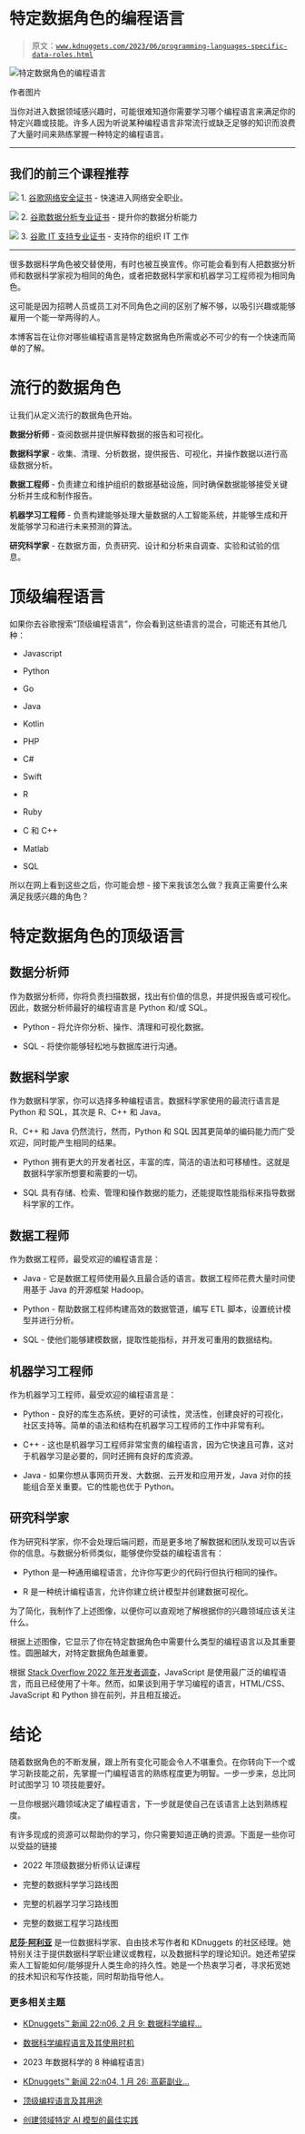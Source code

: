 # 特定数据角色的编程语言

> 原文：[`www.kdnuggets.com/2023/06/programming-languages-specific-data-roles.html`](https://www.kdnuggets.com/2023/06/programming-languages-specific-data-roles.html)

![特定数据角色的编程语言](img/e48ff2a60b6987001d25ca3277b6ca8d.png)

作者图片

当你对进入数据领域感兴趣时，可能很难知道你需要学习哪个编程语言来满足你的特定兴趣或技能。许多人因为听说某种编程语言非常流行或缺乏足够的知识而浪费了大量时间来熟练掌握一种特定的编程语言。

* * *

## 我们的前三个课程推荐

![](img/0244c01ba9267c002ef39d4907e0b8fb.png) 1\. [谷歌网络安全证书](https://www.kdnuggets.com/google-cybersecurity) - 快速进入网络安全职业。

![](img/e225c49c3c91745821c8c0368bf04711.png) 2\. [谷歌数据分析专业证书](https://www.kdnuggets.com/google-data-analytics) - 提升你的数据分析能力

![](img/0244c01ba9267c002ef39d4907e0b8fb.png) 3\. [谷歌 IT 支持专业证书](https://www.kdnuggets.com/google-itsupport) - 支持你的组织 IT 工作

* * *

很多数据科学角色被交替使用，有时也被互换宣传。你可能会看到有人把数据分析师和数据科学家视为相同的角色，或者把数据科学家和机器学习工程师视为相同角色。

这可能是因为招聘人员或员工对不同角色之间的区别了解不够，以吸引兴趣或能够雇用一个能一举两得的人。

本博客旨在让你对哪些编程语言是特定数据角色所需或必不可少的有一个快速而简单的了解。

# 流行的数据角色

让我们从定义流行的数据角色开始。

**数据分析师** - 查阅数据并提供解释数据的报告和可视化。

**数据科学家** - 收集、清理、分析数据，提供报告、可视化，并操作数据以进行高级数据分析。

**数据工程师** - 负责建立和维护组织的数据基础设施，同时确保数据能够接受关键分析并生成和制作报告。

**机器学习工程师** - 负责构建能够处理大量数据的人工智能系统，并能够生成和开发能够学习和进行未来预测的算法。

**研究科学家** - 在数据方面，负责研究、设计和分析来自调查、实验和试验的信息。

# 顶级编程语言

如果你去谷歌搜索“顶级编程语言”，你会看到这些语言的混合，可能还有其他几种：

+   Javascript

+   Python

+   Go

+   Java

+   Kotlin

+   PHP

+   C#

+   Swift

+   R

+   Ruby

+   C 和 C++

+   Matlab

+   SQL

所以在网上看到这些之后，你可能会想 - 接下来我该怎么做？我真正需要什么来满足我感兴趣的角色？

# 特定数据角色的顶级语言

## 数据分析师

作为数据分析师，你将负责扫描数据，找出有价值的信息，并提供报告或可视化。因此，数据分析师最好的编程语言是 Python 和/或 SQL。

+   Python - 将允许你分析、操作、清理和可视化数据。

+   SQL - 将使你能够轻松地与数据库进行沟通。

## 数据科学家

作为数据科学家，你可以选择多种编程语言。数据科学家使用的最流行语言是 Python 和 SQL，其次是 R、C++ 和 Java。

R、C++ 和 Java 仍然流行，然而，Python 和 SQL 因其更简单的编码能力而广受欢迎，同时能产生相同的结果。

+   Python 拥有更大的开发者社区，丰富的库，简洁的语法和可移植性。这就是数据科学家所想要和需要的一切。

+   SQL 具有存储、检索、管理和操作数据的能力，还能提取性能指标来指导数据科学家的工作。

## 数据工程师

作为数据工程师，最受欢迎的编程语言是：

+   Java - 它是数据工程师使用最久且最合适的语言。数据工程师花费大量时间使用基于 Java 的开源框架 Hadoop。

+   Python - 帮助数据工程师构建高效的数据管道，编写 ETL 脚本，设置统计模型并进行分析。

+   SQL - 使他们能够建模数据，提取性能指标，并开发可重用的数据结构。

## 机器学习工程师

作为机器学习工程师，最受欢迎的编程语言是：

+   Python - 良好的库生态系统，更好的可读性，灵活性，创建良好的可视化，社区支持等。简单的语法和结构在机器学习工程师的工作中非常有利。

+   C++ - 这也是机器学习工程师非常宝贵的编程语言，因为它快速且可靠，这对于机器学习是必要的，同时还拥有良好的库资源。

+   Java - 如果你想从事网页开发、大数据、云开发和应用开发，Java 对你的技能组合至关重要。它的性能也优于 Python。

## 研究科学家

作为研究科学家，你不会处理后端问题，而是更多地了解数据和团队发现可以告诉你的信息。与数据分析师类似，能够使你受益的编程语言有：

+   Python 是一种通用编程语言，允许你写更少的代码行但执行相同的操作。

+   R 是一种统计编程语言，允许你建立统计模型并创建数据可视化。

为了简化，我制作了上述图像，以便你可以直观地了解根据你的兴趣领域应该关注什么。

根据上述图像，它显示了你在特定数据角色中需要什么类型的编程语言以及其重要性。圆圈越大，对特定数据角色越重要。

根据 [Stack Overflow 2022 年开发者调查](https://survey.stackoverflow.co/2022/#overview)，JavaScript 是使用最广泛的编程语言，而且已经使用了十年。然而，如果谈到用于学习编程的语言，HTML/CSS、JavaScript 和 Python 排在前列，并且相互接近。

# 结论

随着数据角色的不断发展，跟上所有变化可能会令人不堪重负。在你转向下一个或学习新技能之前，先掌握一门编程语言的熟练程度更为明智。一步一步来，总比同时试图学习 10 项技能要好。

一旦你根据兴趣领域决定了编程语言，下一步就是使自己在该语言上达到熟练程度。

有许多现成的资源可以帮助你的学习，你只需要知道正确的资源。下面是一些你可以受益的链接

+   2022 年顶级数据分析师认证课程

+   完整的数据科学学习路线图

+   完整的机器学习学习路线图

+   完整的数据工程学习路线图

**[尼莎·阿利亚](https://www.linkedin.com/in/nisha-arya-ahmed/)** 是一位数据科学家、自由技术写作者和 KDnuggets 的社区经理。她特别关注于提供数据科学职业建议或教程，以及数据科学的理论知识。她还希望探索人工智能如何/能够提升人类生命的持久性。她是一个热衷学习者，寻求拓宽她的技术知识和写作技能，同时帮助指导他人。

### 更多相关主题

+   [KDnuggets™ 新闻 22:n06, 2 月 9: 数据科学编程…](https://www.kdnuggets.com/2022/n06.html)

+   [数据科学编程语言及其使用时机](https://www.kdnuggets.com/2022/02/data-science-programming-languages.html)

+   2023 年数据科学的 8 种编程语言)

+   [KDnuggets™ 新闻 22:n04, 1 月 26: 高薪副业…](https://www.kdnuggets.com/2022/n04.html)

+   [顶级编程语言及其用途](https://www.kdnuggets.com/2021/05/top-programming-languages.html)

+   [创建领域特定 AI 模型的最佳实践](https://www.kdnuggets.com/2022/07/best-practices-creating-domainspecific-ai-models.html)
